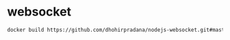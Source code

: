 # websocket
```bash
docker build https://github.com/dhohirpradana/nodejs-websocket.git#master:. --network host
```
